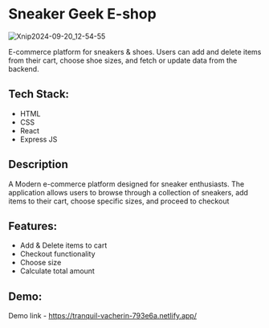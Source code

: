 # Sneaker Geek E-shop

![Xnip2024-09-20_12-54-55](https://github.com/user-attachments/assets/248ea6a5-a630-4261-826d-7f5d18f8e5ff)

E-commerce platform for sneakers & shoes. Users can add and delete items from their cart, choose shoe sizes, and fetch or update data from the backend.

## Tech Stack:
- HTML
- CSS
- React
- Express JS

## Description
A Modern e-commerce platform designed for sneaker enthusiasts. The application allows users to browse through a collection of sneakers, add items to their cart, choose specific sizes, and proceed to checkout

## Features:
- Add & Delete items to cart
- Checkout functionality
- Choose size
- Calculate total amount

## Demo:

Demo link - https://tranquil-vacherin-793e6a.netlify.app/
